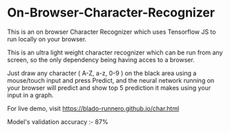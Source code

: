 # On-Browser-Character-Recognizer

This is an on browser Character Recognizer which uses Tensorflow JS to run locally on your browser. 

This is an ultra light weight character recognizer which can be run from any screen, so the only dependency being having acces to a browser.

Just draw any character ( A-Z, a-z, 0-9 ) on the black area using a mouse/touch input and press Predict, and the neural network running on your browser will predict and show top 5 prediction it makes using your input in a graph.

For live demo, visit https://blado-runnero.github.io/char.html

Model's validation accuracy :- 87%
